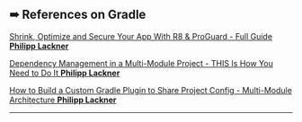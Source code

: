 
## ➠ References on Gradle
[Shrink, Optimize and Secure Your App With R8 & ProGuard - Full Guide **Philipp Lackner**](https://www.youtube.com/watch?v=bgpyuuzMlo0)

[Dependency Management in a Multi-Module Project - THIS Is How You Need to Do It **Philipp Lackner**](https://www.youtube.com/watch?v=Z97sl7MrrzE&t=632s)

[How to Build a Custom Gradle Plugin to Share Project Config - Multi-Module Architecture **Philipp Lackner**](https://www.youtube.com/watch?v=kFWmL5opJNk&t=349s)

***




